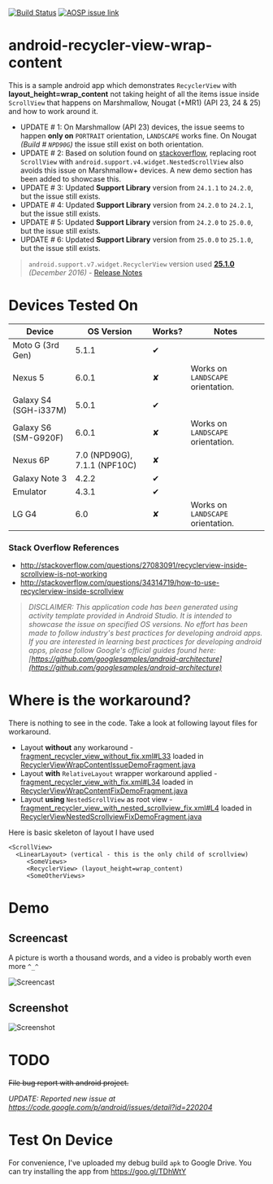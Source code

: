 [![Build Status](https://travis-ci.org/amardeshbd/android-recycler-view-wrap-content.svg)](https://travis-ci.org/amardeshbd/android-recycler-view-wrap-content)  [![AOSP issue link](https://img.shields.io/badge/AOSP%20issue-%23220204-orange.svg)](https://code.google.com/p/android/issues/detail?id=220204)

# android-recycler-view-wrap-content
This is a sample android app which demonstrates `RecyclerView` with **layout_height=wrap_content** not taking height of all the items issue inside `ScrollView` that happens on Marshmallow, Nougat (+MR1) (API 23, 24 &amp; 25) and how to work around it.

 * UPDATE # 1: On Marshmallow (API 23) devices, the issue seems to happen **only on** `PORTRAIT` orientation, `LANDSCAPE` works fine. On Nougat _(Build # `NPD90G`)_ the issue still exist on both orientation.
 * UPDATE # 2: Based on solution found on [stackoverflow](http://stackoverflow.com/questions/27083091/recyclerview-inside-scrollview-is-not-working), replacing root `ScrollView` with `android.support.v4.widget.NestedScrollView` also avoids this issue on Marshmallow+ devices. A new demo section has been added to showcase this.
 * UPDATE # 3: Updated **Support Library** version from `24.1.1` to `24.2.0`, but the issue still exists.
 * UPDATE # 4: Updated **Support Library** version from `24.2.0` to `24.2.1`, but the issue still exists.
 * UPDATE # 5: Updated **Support Library** version from `24.2.0` to `25.0.0`, but the issue still exists.
 * UPDATE # 6: Updated **Support Library** version from `25.0.0` to `25.1.0`, but the issue still exists.

> `android.support.v7.widget.RecyclerView` version used **[25.1.0](https://github.com/amardeshbd/android-recycler-view-wrap-content/blob/master/app/build.gradle#L23)** _(December 2016)_  - [Release Notes](https://developer.android.com/topic/libraries/support-library/revisions.html)

# Devices Tested On

| Device        | OS Version    | Works? | Notes|
| ------------- | ------------- |--------| -----|
| Moto G (3rd Gen) | 5.1.1  | ✔ | |
| Nexus 5  | 6.0.1 | ✘ | Works on `LANDSCAPE` orientation. |
| Galaxy S4 (SGH-i337M) | 5.0.1 | ✔ | |
| Galaxy S6 (SM-G920F) | 6.0.1 | ✘ | Works on `LANDSCAPE` orientation.  |
| Nexus 6P | 7.0 (NPD90G), 7.1.1 (NPF10C) | ✘ | |
| Galaxy Note 3 | 4.2.2 | ✔ | |
| Emulator | 4.3.1 | ✔ | |
| LG G4  | 6.0 | ✘ | Works on `LANDSCAPE` orientation. |

### Stack Overflow References
 * http://stackoverflow.com/questions/27083091/recyclerview-inside-scrollview-is-not-working
 * http://stackoverflow.com/questions/34314719/how-to-use-recyclerview-inside-scrollview

> _DISCLAIMER: This application code has been generated using activity template provided in Android Studio. It is intended to showcase the issue on specified OS versions. No effort has been made to follow industry's best practices for developing android apps. 
If you are interested in learning best practices for developing android apps, please follow Google's official guides found here: [https://github.com/googlesamples/android-architecture](https://github.com/googlesamples/android-architecture)_

# Where is the workaround?

There is nothing to see in the code. Take a look at following layout files for workaround.

 * Layout **without** any workaround - [fragment_recycler_view_without_fix.xml#L33](https://github.com/amardeshbd/android-recycler-view-wrap-content/blob/master/app/src/main/res/layout/fragment_recycler_view_without_fix.xml#L33) loaded in [RecyclerViewWrapContentIssueDemoFragment.java](https://github.com/amardeshbd/android-recycler-view-wrap-content/blob/master/app/src/main/java/info/hossainkhan/recyclerviewdemo/RecyclerViewWrapContentIssueDemoFragment.java#L23)
 * Layout **with** `RelativeLayout` wrapper workaround applied - [fragment_recycler_view_with_fix.xml#L34](https://github.com/amardeshbd/android-recycler-view-wrap-content/blob/master/app/src/main/res/layout/fragment_recycler_view_with_fix.xml#L34) loaded in [RecyclerViewWrapContentFixDemoFragment.java](https://github.com/amardeshbd/android-recycler-view-wrap-content/blob/master/app/src/main/java/info/hossainkhan/recyclerviewdemo/RecyclerViewWrapContentFixDemoFragment.java#L23)
 * Layout **using** `NestedScrollView` as root view - [fragment_recycler_view_with_nested_scrollview_fix.xml#L4](https://github.com/amardeshbd/android-recycler-view-wrap-content/blob/master/app/src/main/res/layout/fragment_recycler_view_with_nested_scrollview_fix.xml#L4) loaded in [RecyclerViewNestedScrollviewFixDemoFragment.java](https://github.com/amardeshbd/android-recycler-view-wrap-content/blob/master/app/src/main/java/info/hossainkhan/recyclerviewdemo/RecyclerViewNestedScrollviewFixDemoFragment.java#L23)

Here is basic skeleton of layout I have used
```
<ScrollView>
  <LinearLayout> (vertical - this is the only child of scrollview)
     <SomeViews>
     <RecyclerView> (layout_height=wrap_content)
     <SomeOtherViews>
```


# Demo

## Screencast
A picture is worth a thousand words, and a video is probably worth even more `^_^`

![Screencast](https://github.com/amardeshbd/android-recycler-view-wrap-content/raw/master/web-resources/RecyclerView-wrap_content-demo-screen-cash.gif)

## Screenshot

![Screenshot](https://raw.githubusercontent.com/amardeshbd/android-recycler-view-wrap-content/master/web-resources/app-drawer-options-screenshot.png)

# TODO
~~File bug report with android project.~~

_UPDATE: Reported new issue at https://code.google.com/p/android/issues/detail?id=220204_

# Test On Device
For convenience, I've uploaded my debug build `apk` to Google Drive. You can try installing the app from https://goo.gl/TDhWtY
